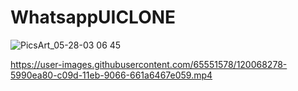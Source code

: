 # WhatsappUICLONE





![PicsArt_05-28-03 06 45](https://user-images.githubusercontent.com/65551578/120068167-ee471880-c09c-11eb-99b2-00343cbf519a.jpg)


https://user-images.githubusercontent.com/65551578/120068278-5990ea80-c09d-11eb-9066-661a6467e059.mp4


